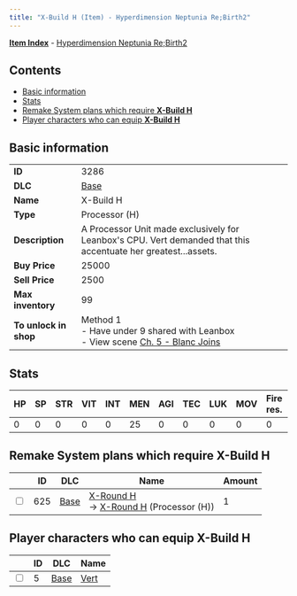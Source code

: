 ```yaml
---
title: "X-Build H (Item) - Hyperdimension Neptunia Re;Birth2"
---
```


[**Item Index**](/neptunia/rb2/item/index.html) - [Hyperdimension Neptunia Re;Birth2](/neptunia/rb2)

## Contents

- [Basic information](#basic-information)
- [Stats](#stats)
- [Remake System plans which require **X-Build H**](#remake-system-plans-which-require-x-build-h)
- [Player characters who can equip **X-Build H**](#player-characters-who-can-equip-x-build-h)

## Basic information

|   |   |
| -- | -- |
| **ID** | 3286 |
| **DLC** | [Base](/neptunia/rb2/dlc/0-base.html) |
| **Name** | X-Build H |
| **Type** | Processor (H) |
| **Description** | A Processor Unit made exclusively for Leanbox's CPU. Vert demanded that this accentuate her greatest...assets. |
| **Buy Price** | 25000 |
| **Sell Price** | 2500 |
| **Max inventory** | 99 |
| **To unlock in shop** | Method 1<br />- Have under 9 shared with Leanbox<br />- View scene [Ch. 5 - Blanc Joins](/neptunia/rb2/scene/0-378-ch-5-blanc-joins.html) |

## Stats

| HP | SP | STR | VIT | INT | MEN | AGI | TEC | LUK | MOV | Fire res. | Ice res. | Wind res. | Lightning res. |
| -- | -- | --- | --- | --- | --- | --- | --- | --- | --- | --------- | -------- | --------- | -------------- |
| 0 | 0 | 0 | 0 | 0 | 25 | 0 | 0 | 0 | 0 | 0 | 0 | 0 | 0 |

## Remake System plans which require **X-Build H**

|    | ID | DLC | Name | Amount |
| -- | -- | --- | ---- | ------ |
| <input type="checkbox" id="rb2-remake-0-625" class="trackbox" /> | 625 | [Base](/neptunia/rb2/dlc/0-base.html) | [X-Round H](/neptunia/rb2/remake/0-625-x-round-h.html)<br />→ [X-Round H](/neptunia/rb2/item/0-3292-x-round-h.html) (Processor (H)) | 1 |

## Player characters who can equip **X-Build H**

|    | ID | DLC | Name |
| -- | -- | --- | ---- |
| <input type="checkbox" id="rb2-player-0-5" class="trackbox" /> | 5 | [Base](/neptunia/rb2/dlc/0-base.html) | [Vert](/neptunia/rb2/player/0-5-vert.html) |